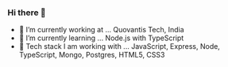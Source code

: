 ### Hi there 👋

- 🔭 I’m currently working at ... Quovantis Tech, India
- 🌱 I’m currently learning ... Node.js with TypeScript
- 🌱 Tech stack I am working with ... JavaScript, Express, Node, TypeScript, Mongo, Postgres, HTML5, CSS3
